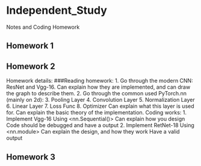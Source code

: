 # Independent_Study
Notes and Coding Homework 
## Homework 1
  
## Homework 2
  Homework details:
      ###Reading homework:
          1. Go through the modern CNN: ResNet and Vgg-16. Can explain how they are implemented, and can draw the graph to describe them.
          2. Go through the common used PyTorch.nn (mainly on 2d):
          3. Pooling Layer
          4. Convolution Layer
          5. Normalization Layer
          6. Linear Layer
          7. Loss Func
          8. Optimizer
              Can explain what this layer is used for. Can explain the basic theory of the implementation.
      Coding works:
          1. Implement Vgg-16
               Using <nn.Sequential()>
               Can explain how you design
               Code should be debugged and have a output
          2. Implement RetNet-18
                Using <nn.module>
                Can explain the design, and how they work
                Have a valid output

## Homework 3
